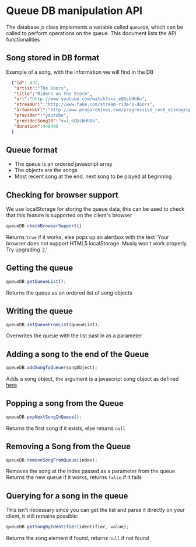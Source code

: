 Queue DB manipulation API
========================

The database.js class implements a variable called `queueDB`, which can be
called to perform operations on the queue.
This document lists the API functionalities

Song stored in DB format
-----------------------
Example of a song, with the information we will find in the DB
```json
  {"id": 432,
   "artist":"The Doors",
   "title":"Riders on the Storm",
   "url":"http://www.youtube.com/watch?v=i_eQGsbHhDo",
   "streamUrl":"http://www.fake.com/stream-riders-doors",
   "artworkUrl":"http://www.progarchives.com/progressive_rock_discography_covers/2772/cover_15485992009.jpg",
   "provider":"youtube",
   "providerSongId":"v=i_eQGsbHhDo",
   "duration":440400
  }
```

Queue format
------------
* The queue is an ordered javascript array
* The objects are the songs
* Most recent song at the end, next song to be played at beginning

Checking for browser support
----------------------------
We use localStorage for storing the queue data, this can be used to check that this feature is supported on the client's browser
```javascript
queueDB.checkBrowserSupport()
```
Returns ```true``` if it works, else pops up an alertbox with the text 'Your browser does not support HTML5 localStorage. Musiq won\'t work properly. Try upgrading :).'

Getting the queue
-----------------
```javascript
queueDB.getQueueList();
```
Returns the queue as an ordered list of song objects

Writing the queue
-----------------
~~~js
queueDB.setQueueFromList(queueList);
~~~
Overwrites the queue with the list past in as a parameter

Adding a song to the end of the Queue
-------------------------------------
```javascript
queueDB.addSongToQueue(songObject);
```
Adds a song object, the argument is a javascript song object as defined [here](https://github.com/nichochar/musiq-chrome/edit/documentation/docs/localStorageAPI.md#song-stored-in-db-format)

Popping a song from the Queue
-----------------------------
```javascript
queueDB.popNextSongInQueue();
```
Returns the first song if it exists, else returns ```null```

Removing a Song from the Queue
------------------------------
```javascript
queueDB.removeSongFromQueue(index);
```
Removes the song at the index passed as a parameter from the queue
Returns the new queue if it works, returns ```false``` if it fails

Querying for a song in the queue
--------------------------------
This isn't necessary since you can get the list and parse it directly on your client, it still remains possible:
```javascript
queueDB.getSongByIdentifier(identifier, value);
```
Returns the song element if found, returns ```null``` if not found
